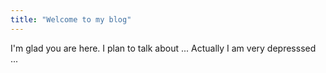 ```yaml
---
title: "Welcome to my blog"
---
```


I'm glad you are here. I plan to talk about ...
Actually I am very depresssed ...
